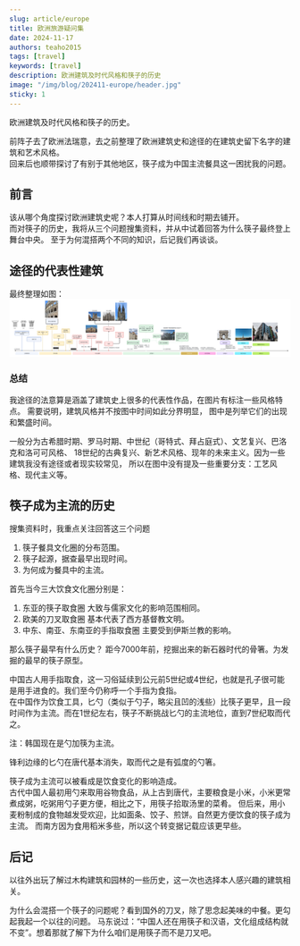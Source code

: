 ```yaml
---
slug: article/europe
title: 欧洲旅游疑问集
date: 2024-11-17
authors: teaho2015
tags: [travel]
keywords: [travel]
description: 欧洲建筑及时代风格和筷子的历史
image: "/img/blog/202411-europe/header.jpg"
sticky: 1
---
```


欧洲建筑及时代风格和筷子的历史。

前阵子去了欧洲法瑞意，去之前整理了欧洲建筑史和途径的在建筑史留下名字的建筑和艺术风格。<br/>
回来后也顺带探讨了有别于其他地区，筷子成为中国主流餐具这一困扰我的问题。
<br/>
<!-- truncate -->

## 前言

该从哪个角度探讨欧洲建筑史呢？本人打算从时间线和时期去铺开。  
而对筷子的历史，我将从三个问题搜集资料，并从中试着回答为什么筷子最终登上舞台中央。
至于为何混搭两个不同的知识，后记我们再谈谈。

## 途径的代表性建筑

最终整理如图：
![img.png](arch_history.png)

### 总结

我途径的法意算是涵盖了建筑史上很多的代表性作品，在图片有标注一些风格特点。
需要说明，建筑风格并不按图中时间如此分界明显， 图中是列举它们的出现和繁盛时间。

一般分为古希腊时期、罗马时期、中世纪（哥特式、拜占庭式）、文艺复兴、巴洛克和洛可可风格、
18世纪的古典复兴、新艺术风格、现年的未来主义。因为一些建筑我没有途径或者现实较常见，
所以在图中没有提及一些重要分支：工艺风格、现代主义等。


## 筷子成为主流的历史

搜集资料时，我重点关注回答这三个问题
1. 筷子餐具文化圈的分布范围。
2. 筷子起源，据查最早出现时间。
3. 为何成为餐具中的主流。


首先当今三大饮食文化圈分别是：
1. 东亚的筷子取食圈 大致与儒家文化的影响范围相同。
2. 欧美的刀叉取食圈 基本代表了西方基督教文明。
3. 中东、南亚、东南亚的手指取食圈 主要受到伊斯兰教的影响。


那么筷子最早有什么历史？
距今7000年前，挖掘出来的新石器时代的骨箸。为发掘的最早的筷子原型。

中国古人用手指取食，这一习俗延续到公元前5世纪或4世纪，也就是孔子很可能是用手进食的。我们至今仍称呼一个手指为食指。  
在中国作为饮食工具，匕勺（类似于勺子，略尖且凹的浅些）比筷子更早，且一段时间作为主流。而在1世纪左右，筷子不断挑战匕勺的主流地位，直到7世纪取而代之。

注：韩国现在是勺加筷为主流。

锋利边缘的匕勺在唐代基本消失，取而代之是有弧度的勺箸。

筷子成为主流可以被看成是饮食变化的影响造成。  
古代中国人最初用勺来取用谷物食品，从上古到唐代，主要粮食是小米，小米更常煮成粥，吃粥用勺子更方便，相比之下，用筷子拾取汤里的菜肴。
但后来，用小麦粉制成的食物越发受欢迎，比如面条、饺子、煎饼。自然更方便饮食的筷子成为主流。
而南方因为食用稻米多些，所以这个转变据记载应该更早些。

## 后记

以往外出玩了解过木构建筑和园林的一些历史，这一次也选择本人感兴趣的建筑相关。

为什么会混搭一个筷子的问题呢？看到国外的刀叉，除了思念起美味的中餐。更勾起我起一个以往的问题。
马东说过：“中国人还在用筷子和汉语，文化组成结构就不变”。想着那就了解下为什么咱们是用筷子而不是刀叉吧。
